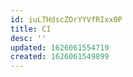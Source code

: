 ```yaml
---
id: iuLTHdscZOrYYVfRIxx0P
title: CI
desc: ''
updated: 1626061554719
created: 1626061549899
---
```



